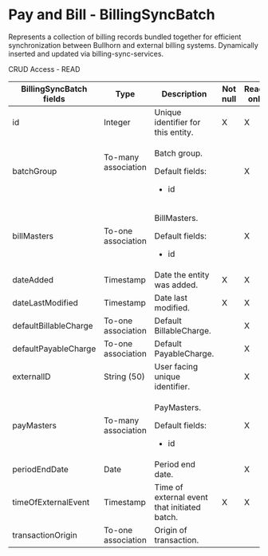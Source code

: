 # Pay and Bill - BillingSyncBatch

Represents a collection of billing records bundled together for efficient synchronization between Bullhorn and external billing systems.
Dynamically inserted and updated via billing-sync-services.

CRUD Access - READ

<table>
<colgroup>
<col width="20%" />
<col width="20%" />
<col width="20%" />
<col width="20%" />
<col width="20%" />
</colgroup>
<thead>
<tr class="header">
<th>BillingSyncBatch fields</th>
<th>Type</th>
<th>Description</th>
<th>Not null</th>
<th>Read-only</th>
</tr>
</thead>
<tbody>
<tr class="odd">
<td>id</td>
<td>Integer</td>
<td>Unique identifier for this entity.</td>
<td>X</td>
<td>X</td>
</tr>
<tr class="even">
<td>batchGroup</td>
<td><p>To-many association</p>
<p> </p></td>
<td><p>Batch group.</p>
<p>Default fields:</p>
<ul>
<li>id</li>
</ul></td>
<td> </td>
<td><span>X</span></td>
</tr>
<tr class="odd">
<td>billMasters</td>
<td><p>To-one association</p></td>
<td><p>BillMasters.</p>
<p>Default fields:</p>
<ul>
<li>id</li>
</ul></td>
<td> </td>
<td>X</td>
</tr>
<tr class="even">
<td>dateAdded</td>
<td>Timestamp</td>
<td>Date the entity was added.</td>
<td>X</td>
<td>X</td>
</tr>
<tr class="odd">
<td>dateLastModified</td>
<td>Timestamp</td>
<td>Date last modified.</td>
<td>X</td>
<td>X</td>
</tr>
<tr class="even">
<td>defaultBillableCharge</td>
<td><span>To-one association</span></td>
<td>Default BillableCharge.</td>
<td> </td>
<td>X</td>
</tr>
<tr class="odd">
<td>defaultPayableCharge</td>
<td><span>To-one association</span></td>
<td>Default PayableCharge.</td>
<td> </td>
<td>X</td>
</tr>
<tr class="even">
<td>externalID</td>
<td>String (50)</td>
<td><span>User facing unique identifier.</span></td>
<td> </td>
<td>X</td>
</tr>
<tr class="odd">
<td>payMasters</td>
<td>To-many association</td>
<td><p>PayMasters.</p>
<p>Default fields:</p>
<ul>
<li>id</li>
</ul></td>
<td> </td>
<td>X</td>
</tr>
<tr class="even">
<td>periodEndDate</td>
<td>Date</td>
<td>Period end date.</td>
<td> </td>
<td>X</td>
</tr>
<tr class="odd">
<td>timeOfExternalEvent</td>
<td>Timestamp</td>
<td>Time of external event that initiated batch.</td>
<td>X</td>
<td>X</td>
</tr>
<tr class="even">
<td>transactionOrigin</td>
<td><span>To-one association</span></td>
<td>Origin of transaction.</td>
<td> </td>
<td> </td>
</tr>
</tbody>
</table>


